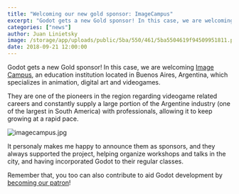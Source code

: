 ```yaml
---
title: "Welcoming our new gold sponsor: ImageCampus"
excerpt: "Godot gets a new Gold sponsor! In this case, we are welcoming Image Campus, an education institution located in Buenos Aires, Argentina, which specializes in animation, digital art and video games."
categories: ["news"]
author: Juan Linietsky
image: /storage/app/uploads/public/5ba/550/461/5ba5504619f94509951811.png
date: 2018-09-21 12:00:00
---
```


Godot gets a new Gold sponsor! In this case, we are welcoming [Image Campus](https://www.imagecampus.edu.ar), an education institution located in Buenos Aires, Argentina, which specializes in animation, digital art and videogames.

They are one of the pioneers in the region regarding videogame related careers and constantly supply a large portion of the Argentine industry (one of the largest in South America) with professionals, allowing it to keep growing at a rapid pace.


![imagecampus.jpg](/storage/app/uploads/public/5ba/54f/dae/5ba54fdaeafd8236789621.jpg)


It personaly makes me happy to announce them as sponsors, and they always supported the project, helping organize workshops and talks in the city, and having incorporated Godot to their regular classes.

Remember that, you too can also contribute to aid Godot development by [becoming our patron](https://www.patreon.com/godotengine)!
